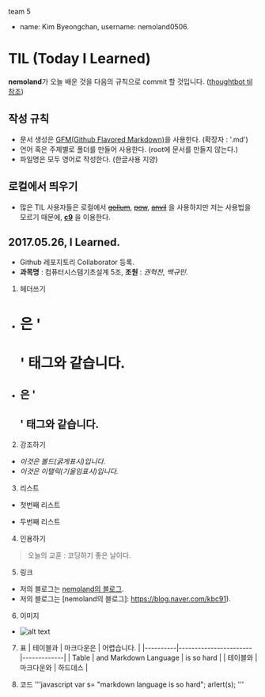  team 5

  - name: Kim Byeongchan, username: nemoland0506.
 

 # TIL (Today I Learned)
 
 **nemoland**가 오늘 배운 것을 다음의 규칙으로 commit 할 것입니다. ([thoughtbot til 참조](https://github.com/thoughtbot/til))

 ## 작성 규칙
  - 문서 생성은 [GFM(Github Flavored Markdown)](http://help.github.com/articles/github-flavored-markdwon/)을 사용한다. (확장자 : '.md') 
  - 언어 혹은 주제별로 폴더를 만들어 사용한다. (root에 문서를 만들지 않는다.)
  - 파일명은 모두 영어로 작성한다. (한글사용 지양)
  
 ## 로컬에서 띄우기
  - 많은 TIL 사용자들은 로컬에서 ~~[gollum](https://github.com/gollum/gollum)~~, ~~[pow](http://pow.cx/)~~, ~~[anvil](http://anvilformac.com/)~~ 을 사용하지만
    저는 사용법을 모르기 때문에, __[c9](https://c9.io)__ 을 이용한다.
 
 ## 2017.05.26, I Learned.
  - Github 레포지토리 Collaborator 등록.
  - __과목명__ : 컴퓨터시스템기초설계 5조, __조원__ : *권혁찬*, *백규민*. 

  1. 헤더쓰기
   * # 은 '<h1>' 태그와 같습니다.
   * ## 은 '<h2>' 태그와 같습니다.
   
  2. 강조하기 
   * *이것은 볼드(굵게표시)입니다.*
   * _이것은 이탤릭(기울임표시)입니다._
  
  3. 리스트
   - 첫번째 리스트
   * 두번째 리스트

  4. 인용하기
   > 오늘의 교훈 : 코딩하기 좋은 날이다.

  5. 링크
   * 저의 블로그는 [nemoland의 블로그](https://blog.naver.com/kbc91).
   * 저의 블로그는 [nemoland의 블로그]: https://blog.naver.com/kbc91).

  6. 이미지
   * ![alt text](https://www.google.co.kr/images/branding/googlelogo/1x/googlelogo_color_272x92dp.png)

  7. 표
| 테이블과 | 마크다운은            | 어렵습니다. |
|----------|-----------------------|-------------|
| Table    | and Markdown Language | is so hard  |
| 테이블와 | 마크다운와            | 하드데스    |   

  8. 코드
  '''javascript
var s= "markdown language is so hard";
arlert(s);
'''
